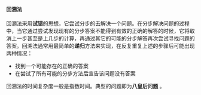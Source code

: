 #### 回溯法 ####

回溯法采用**试错**的思想，它尝试分步的去解决一个问题。在分步解决问题的过程中，当它通过尝试发现现有的分步答案不能得到有效的正确的解答的时候，它将取消上一步甚至是上几步的计算，再通过其它的可能的分步解答再次尝试寻找问题的答案。回溯法通常用最简单的**递归**方法来实现，在反复重复上述的步骤后可能出现两种情况：

* 找到一个可能存在的正确的答案
* 在尝试了所有可能的分步方法后宣告该问题没有答案

回溯法的时间复杂度一般是指数时间。典型的问题即为**八皇后问题** 。